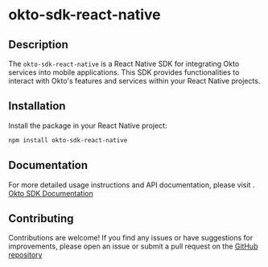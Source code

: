 # okto-sdk-react-native

## Description

The `okto-sdk-react-native` is a React Native SDK for integrating Okto services into mobile applications. This SDK provides functionalities to interact with Okto's features and services within your React Native projects.

## Installation

Install the package in your React Native project:

```sh
npm install okto-sdk-react-native
```


## Documentation
For more detailed usage instructions and API documentation, please visit .
[Okto SDK Documentation](https://docs.okto.tech/okto_sdk/overview)

## Contributing
Contributions are welcome! If you find any issues or have suggestions for improvements, please open an issue or submit a pull request on the [GitHub repository](https://github.com/okto-hq/okto-sdk-react-native)
